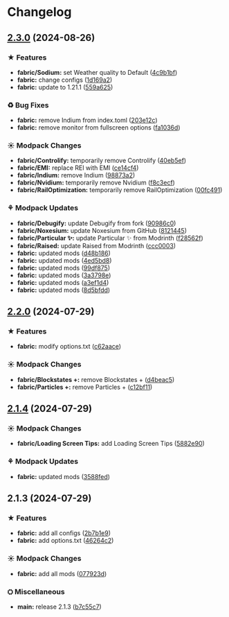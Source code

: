 # Changelog

## [2.3.0](https://github.com/luciobortoletto/enmcv/compare/fabric-v2.2.0...fabric-v2.3.0) (2024-08-26)


### ★ Features

* **fabric/Sodium:** set Weather quality to Default ([4c9b1bf](https://github.com/luciobortoletto/enmcv/commit/4c9b1bfd6e453b5b88dea672307f4eb1f78d6edd))
* **fabric:** change configs ([1d169a2](https://github.com/luciobortoletto/enmcv/commit/1d169a2a5b048e122b934afd79e6a6f53a9b8677))
* **fabric:** update to 1.21.1 ([559a625](https://github.com/luciobortoletto/enmcv/commit/559a6253cb623882baefe07bc31eb7ed5f7df50b))


### ♻ Bug Fixes

* **fabric:** remove Indium from index.toml ([203e12c](https://github.com/luciobortoletto/enmcv/commit/203e12c999276661d392a60b41755e29d84cf007))
* **fabric:** remove monitor from fullscreen options ([fa1036d](https://github.com/luciobortoletto/enmcv/commit/fa1036d18dc4b0a02cb363581e08ff8ca1542901))


### ☀ Modpack Changes

* **fabric/Controlify:** temporarily remove Controlify ([40eb5ef](https://github.com/luciobortoletto/enmcv/commit/40eb5efcaa1ccba2df14dd14e8e7d8d41204d0e7))
* **fabric/EMI:** replace REI with EMI ([ce14cf4](https://github.com/luciobortoletto/enmcv/commit/ce14cf42323cda5b8eacc7ed9d406fb33ab45db8))
* **fabric/Indium:** remove Indium ([98873a2](https://github.com/luciobortoletto/enmcv/commit/98873a24bc04a5c7cde2efe83067d536b120b1b1))
* **fabric/Nvidium:** temporarily remove Nvidium ([f8c3ecf](https://github.com/luciobortoletto/enmcv/commit/f8c3ecf89000a1ee156e73367eb2b43f2b4e4b98))
* **fabric/RailOptimization:** temporarily remove RailOptimization ([00fc491](https://github.com/luciobortoletto/enmcv/commit/00fc4915d0a340ce746e9b65bdabf0ef8b4734ed))


### ⚘ Modpack Updates

* **fabric/Debugify:** update Debugify from fork ([90986c0](https://github.com/luciobortoletto/enmcv/commit/90986c060037164b395d3c050870e00dc4bb2b0f))
* **fabric/Noxesium:** update Noxesium from GitHub ([8121445](https://github.com/luciobortoletto/enmcv/commit/8121445f9eaacc7ab451c786b5b226c4a126fd93))
* **fabric/Particular ✨:** update Particular ✨ from Modrinth ([f28562f](https://github.com/luciobortoletto/enmcv/commit/f28562f6939ba9ced1f2fbbe9709343ea9182fb8))
* **fabric/Raised:** update Raised from Modrinth ([ccc0003](https://github.com/luciobortoletto/enmcv/commit/ccc0003ee672eae536015778e0c2ae71f2d1b743))
* **fabric:** updated mods ([d48b186](https://github.com/luciobortoletto/enmcv/commit/d48b186d7e160b28306284f422a4d259da1393a4))
* **fabric:** updated mods ([4ed5bd8](https://github.com/luciobortoletto/enmcv/commit/4ed5bd8dd3bd2e91d8e0903f36ab119420883bf4))
* **fabric:** updated mods ([99df875](https://github.com/luciobortoletto/enmcv/commit/99df875075070d6279793917b9517f267a8c4912))
* **fabric:** updated mods ([3a3798e](https://github.com/luciobortoletto/enmcv/commit/3a3798ec9600c0c8deef30dd214d8c7e4f672824))
* **fabric:** updated mods ([a3ef1d4](https://github.com/luciobortoletto/enmcv/commit/a3ef1d41c7bca6066a864320d1341f6fd66cff80))
* **fabric:** updated mods ([8d5bfdd](https://github.com/luciobortoletto/enmcv/commit/8d5bfddbd35f481a41f97d114ce82e65b1aebad6))

## [2.2.0](https://github.com/luciobortoletto/enmcv/compare/fabric-v2.1.4...fabric-v2.2.0) (2024-07-29)


### ★ Features

* **fabric:** modify options.txt ([c62aace](https://github.com/luciobortoletto/enmcv/commit/c62aace68d6705b77ba59c268c113beefc25e47d))


### ☀ Modpack Changes

* **fabric/Blockstates +:** remove Blockstates + ([d4beac5](https://github.com/luciobortoletto/enmcv/commit/d4beac51c1f65bb8af0e4b530e20da097e872635))
* **fabric/Particles +:** remove Particles + ([c12bf11](https://github.com/luciobortoletto/enmcv/commit/c12bf11e6ef92cbf07315b38772ece49fff5aff4))

## [2.1.4](https://github.com/luciobortoletto/enmcv/compare/fabric-v2.1.3...fabric-v2.1.4) (2024-07-29)


### ☀ Modpack Changes

* **fabric/Loading Screen Tips:** add Loading Screen Tips ([5882e90](https://github.com/luciobortoletto/enmcv/commit/5882e906e5a4f7b8d23c85faeea3fb8890a742c6))


### ⚘ Modpack Updates

* **fabric:** updated mods ([3588fed](https://github.com/luciobortoletto/enmcv/commit/3588fedfda0278c4e617452157ac6022ac9fa85d))

## 2.1.3 (2024-07-29)


### ★ Features

* **fabric:** add all configs ([2b7b1e9](https://github.com/luciobortoletto/enmcv/commit/2b7b1e97274fb255c829de0bf5874c2d23184238))
* **fabric:** add options.txt ([46264c2](https://github.com/luciobortoletto/enmcv/commit/46264c26a07707b09ef84e9d3f3f3b39fd4d5e51))


### ☀ Modpack Changes

* **fabric:** add all mods ([077923d](https://github.com/luciobortoletto/enmcv/commit/077923d2e0e19987d0b23add925d522e0dcde80b))


### ⛭ Miscellaneous

* **main:** release 2.1.3 ([b7c55c7](https://github.com/luciobortoletto/enmcv/commit/b7c55c76496d76a739c05284c26b086408f4b6e2))
